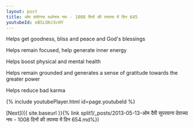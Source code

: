 ```yaml
---
layout: post
title: ओम संयोगया वर्धानाय नमः - 1008 दिनों की तपस्या में दिन 645
youtubeId: eBSLOKcXcHY
---
```

 
 
Helps get goodness, bliss and peace and God's blessings
 
Helps remain focused, help generate inner energy 
 
Helps boost physical and mental health 
 
Helps remain grounded and generates a sense of gratitude towards the greater power 
 
Helps reduce bad karma
 
 
 
 


{% include youtubePlayer.html id=page.youtubeId %}
 
[Next]({{ site.baseurl }}{% link  split1/_posts/2013-05-13-ओम दैवी सुपरवाना देवाच्या नमः - 1008 दिनों की तपस्या में दिन 654.md%})
 

